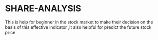 # SHARE-ANALYSIS
This is help for beginner in the stock market to make their decision on the basis of this effective indicator ,it also helpful for predict the future stock price
